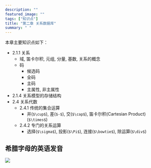```yaml
---
description: ""
featured_image: ""
tags: ["知识点"]
title: "第二章 关系数据库"
summary: " "
---
```


本章主要知识点如下：

* 2.1.1 关系
    * 域, 笛卡尔积, 元组, 分量, 基数, 关系的概念
    * 码
        * 候选码
        * 全码
        * 主码
        * 主属性, 非主属性
* 2.1.4 关系模型的存储结构
* 2.4 关系代数
    * 2.4.1 传统的集合运算
        * 并(`$\cup$`), 差(`$-$`), 交(`$\cap$`), 笛卡尔积(Cartesian Product)(`$\times$`)
    * 2.4.2 专门的关系运算
        * 选择(`$\sigma$`), 投影(`$\Pi$`), 连接(`$\bowtie$`), 除运算(`$\div$`)



## 希腊字母的英语发音

![](../greek.png)
